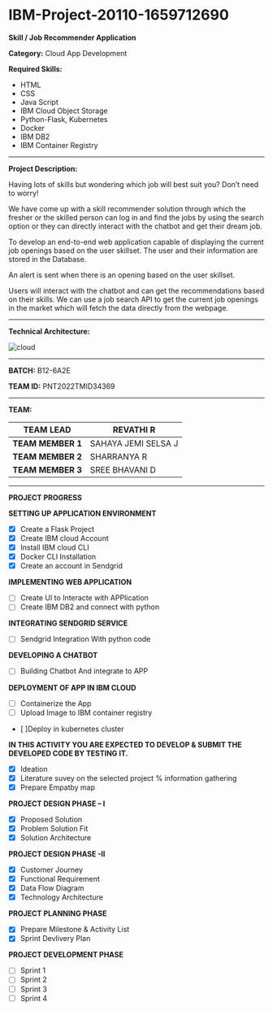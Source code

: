 # IBM-Project-20110-1659712690

**Skill / Job Recommender Application**

**Category:** Cloud App Development

**Required Skills:** 
- HTML
- CSS
- Java Script
- IBM Cloud Object Storage
- Python-Flask, Kubernetes
- Docker
- IBM DB2
- IBM Container Registry
__________________________________________________________________________________________________________________________


**Project Description:**
  
Having lots of skills but wondering which job will best suit you? 
Don’t need to worry! 

We have come up with a skill recommender solution through which the fresher or the skilled person can log in and find the jobs by using the search option or they can directly interact with the chatbot and get their dream job.

To develop an end-to-end web application capable of displaying the current job openings based on the user skillset. 
The user and their information are stored in the Database.

An alert is sent when there is an opening based on the user skillset.

Users will interact with the chatbot and can get the recommendations based on their skills.
We can use a job search API to get the current job openings in the market which will fetch the data directly from the webpage.

__________________________________________________________________________________________________________________________

**Technical Architecture:**

![cloud](https://user-images.githubusercontent.com/114278610/196971314-038c4b1b-000b-4d2f-aedc-9e94b491aa01.png)

__________________________________________________________________________________________________________________________

**BATCH:** B12-6A2E

**TEAM ID:** PNT2022TMID34369
_______________________________________________

**TEAM:**

**TEAM LEAD** | REVATHI R
--- | --- 
**TEAM MEMBER 1** | SAHAYA JEMI SELSA J 
**TEAM MEMBER 2** | SHARRANYA R
**TEAM MEMBER 3** | SREE BHAVANI D
___________________________________________________

**PROJECT PROGRESS**

**SETTING UP APPLICATION ENVIRONMENT**

- [x] Create a Flask Project
- [x] Create IBM cloud Account
- [x] Install IBM cloud CLI
- [x] Docker CLI Installation
- [x] Create an account in Sendgrid

**IMPLEMENTING WEB APPLICATION**

- [ ] Create UI to Interacte with APPlication
- [ ] Create IBM DB2 and connect with python

**INTEGRATING SENDGRID SERVICE**

- [ ] Sendgrid Integration With python code

**DEVELOPING A CHATBOT**

- [ ] Building Chatbot And integrate to APP

**DEPLOYMENT OF APP IN IBM CLOUD**

- [ ] Containerize the App
- [ ] Upload Image to IBM container registry
- [ ]Deploy in kubernetes cluster

**IN THIS ACTIVITY YOU ARE EXPECTED TO DEVELOP & SUBMIT THE DEVELOPED CODE BY TESTING IT.**

- [x] Ideation
- [x] Literature suvey on the selected project % information gathering
- [x] Prepare Empatby map  

**PROJECT DESIGN PHASE – I**

- [x] Proposed Solution
- [x] Problem Solution Fit
- [x] Solution Architecture

**PROJECT DESIGN PHASE -II**

- [x] Customer Journey 
- [x] Functional Requirement
- [x] Data Flow Diagram
- [x] Technology Architecture

**PROJECT PLANNING PHASE**

- [x] Prepare Milestone & Activity List
- [x] Sprint Devlivery Plan

**PROJECT DEVELOPMENT PHASE**

- [ ] Sprint 1
- [ ] Sprint 2
- [ ] Sprint 3
- [ ] Sprint 4

